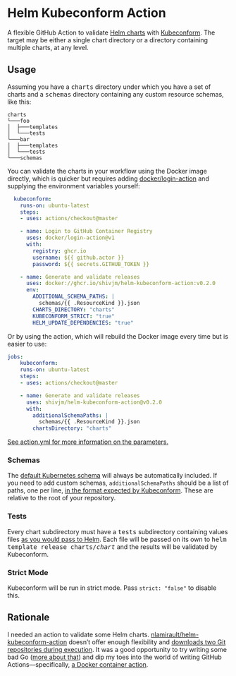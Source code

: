 # Helm Kubeconform Action

A flexible GitHub Action to validate [Helm
charts](https://helm.sh/docs/topics/charts/) with
[Kubeconform](https://github.com/yannh/kubeconform/). The target may
be either a single chart directory or a directory containing multiple
charts, at any level.

## Usage

Assuming you have a <kbd>charts</kbd> directory under which you have a
set of charts and a <kbd>schemas</kbd> directory containing any custom
resource schemas, like this:

```
charts
└───foo
│  ├───templates
│  └───tests
└───bar
│  ├───templates
│  └───tests
└───schemas
```

You can validate the charts in your workflow using the Docker image
directly, which is quicker but requires adding
[docker/login-action](https://github.com/docker/login-action) and
supplying the environment variables yourself:

```yaml
  kubeconform:
    runs-on: ubuntu-latest
    steps:
    - uses: actions/checkout@master

    - name: Login to GitHub Container Registry
      uses: docker/login-action@v1
      with:
        registry: ghcr.io
        username: ${{ github.actor }}
        password: ${{ secrets.GITHUB_TOKEN }}

    - name: Generate and validate releases
      uses: docker://ghcr.io/shivjm/helm-kubeconform-action:v0.2.0
      env:
        ADDITIONAL_SCHEMA_PATHS: |
          schemas/{{ .ResourceKind }}.json
        CHARTS_DIRECTORY: "charts"
        KUBECONFORM_STRICT: "true"
        HELM_UPDATE_DEPENDENCIES: "true"
```

Or by using the action, which will rebuild the Docker image every time
but is easier to use:

```yaml
jobs:
    kubeconform:
    runs-on: ubuntu-latest
    steps:
    - uses: actions/checkout@master

    - name: Generate and validate releases
      uses: shivjm/helm-kubeconform-action@v0.2.0
      with:
        additionalSchemaPaths: |
          schemas/{{ .ResourceKind }}.json
        chartsDirectory: "charts"
```

[See action.yml for more information on the parameters.](action.yml)

### Schemas

The [default Kubernetes
schema](https://github.com/yannh/kubernetes-json-schema/) will always
be automatically included. If you need to add custom schemas,
`additionalSchemaPaths` should be a list of paths, one per line, [in
the format expected by
Kubeconform](https://github.com/yannh/kubeconform/blob/d536a659bdb20ee6d06ab55886b348cd1c0fa21b/Readme.md#overriding-schemas-location---crd-and-openshift-support).
These are relative to the root of your repository.

### Tests

Every chart subdirectory must have a <kbd>tests</kbd> subdirectory
containing values files [as you would pass to
Helm](https://helm.sh/docs/intro/using_helm/#customizing-the-chart-before-installing).
Each file will be passed on its own to <kbd>helm template release
charts/<var>chart</var></kbd> and the results will be validated by
Kubeconform.

### Strict Mode

Kubeconform will be run in strict mode. Pass `strict: "false"` to
disable this.

## Rationale

I needed an action to validate some Helm charts.
[nlamirault/helm-kubeconform-action](https://github.com/nlamirault/helm-kubeconform-action/blob/d29c4d227a42190dae7b25e668a267539d68a6ce/entrypoint.sh#L31-L51)
doesn’t offer enough flexibility and [downloads two Git repositories
during
execution](https://github.com/nlamirault/helm-kubeconform-action/blob/d29c4d227a42190dae7b25e668a267539d68a6ce/entrypoint.sh#L31-L51).
It was a good opportunity to try writing some bad Go ([more about
that](https://shivjm.blog/helm-kubeconform-action/)) and dip my toes
into the world of writing GitHub Actions—specifically, [a Docker
container
action](https://docs.github.com/en/actions/creating-actions/creating-a-docker-container-action).

